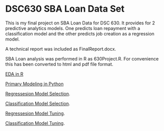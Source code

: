 # DSC630 SBA Loan Data Set
This is my final project on SBA Loan Data for DSC 630. It provides for 2 predictive analytics models. One predicts loan repayment with a classification model and the other predicts job creation as a regression model.

A technical report was included as FinalReport.docx.

SBA Loan analysis was performed in R as 630Project.R. 
For convenience this has been converted to html and pdf file format.

[EDA in R](https://htmlpreview.github.io/?https://github.com/BellevueDSCLoyd/DSC630/blob/main/630Project.html)

[Primary Modeling in Python](https://github.com/BellevueDSCLoyd/DSC630/blob/main/FinalProject.ipynb)

[Regressesion Model Selection](https://github.com/BellevueDSCLoyd/DSC630/blob/main/Pycaret_Reg.ipynb).

[Classification Model Selection](https://github.com/BellevueDSCLoyd/DSC630/blob/main/Pycaret_Cat.ipynb).

[Regressesion Model Tuning](https://github.com/BellevueDSCLoyd/DSC630/blob/main/Pycaret_Reg_Tuning.ipynb).

[Classification Model Tuning](https://github.com/BellevueDSCLoyd/DSC630/blob/main/Pycaret_Cat_Tuning.ipynb).

